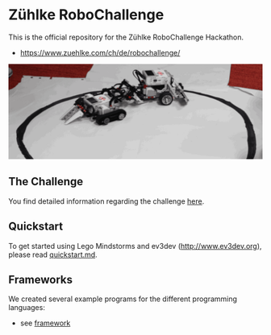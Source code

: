 
# Zühlke RoboChallenge
This is the official repository for the Zühlke RoboChallenge Hackathon.

- https://www.zuehlke.com/ch/de/robochallenge/

![header](robots.gif)

## The Challenge

You find detailed information regarding the challenge [here](challenges/sumo.md).

## Quickstart

To get started using Lego Mindstorms and ev3dev (http://www.ev3dev.org), please read
[quickstart.md](quickstart.md).

## Frameworks

We created several example programs for the different programming languages:

* see [framework](framework)

